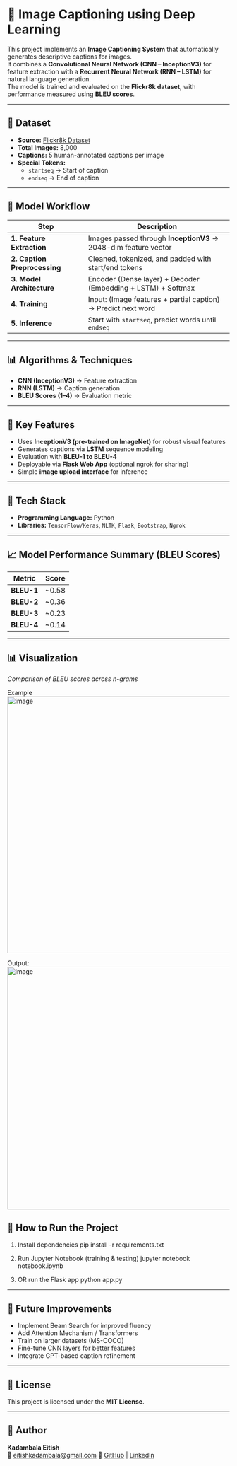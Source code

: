 # 📸 Image Captioning using Deep Learning

This project implements an **Image Captioning System** that automatically generates descriptive captions for images.  
It combines a **Convolutional Neural Network (CNN – InceptionV3)** for feature extraction with a **Recurrent Neural Network (RNN – LSTM)** for natural language generation.  
The model is trained and evaluated on the **Flickr8k dataset**, with performance measured using **BLEU scores**.

---

## 📁 Dataset
- **Source:** [Flickr8k Dataset](https://github.com/jbrownlee/Datasets/releases/download/Flickr8k/Flickr8k_Dataset.zip)  
- **Total Images:** 8,000  
- **Captions:** 5 human-annotated captions per image  
- **Special Tokens:**  
  - `startseq` → Start of caption  
  - `endseq` → End of caption  

---

## 📌 Model Workflow

| Step | Description |
|------|-------------|
| **1. Feature Extraction** | Images passed through **InceptionV3** → 2048-dim feature vector |
| **2. Caption Preprocessing** | Cleaned, tokenized, and padded with start/end tokens |
| **3. Model Architecture** | Encoder (Dense layer) + Decoder (Embedding + LSTM) + Softmax |
| **4. Training** | Input: (Image features + partial caption) → Predict next word |
| **5. Inference** | Start with `startseq`, predict words until `endseq` |

---

## 📊 Algorithms & Techniques
- **CNN (InceptionV3)** → Feature extraction  
- **RNN (LSTM)** → Caption generation  
- **BLEU Scores (1–4)** → Evaluation metric  

---

## 📌 Key Features
- Uses **InceptionV3 (pre-trained on ImageNet)** for robust visual features  
- Generates captions via **LSTM** sequence modeling  
- Evaluation with **BLEU-1 to BLEU-4**  
- Deployable via **Flask Web App** (optional ngrok for sharing)  
- Simple **image upload interface** for inference  

---

## 🔧 Tech Stack
- **Programming Language:** Python  
- **Libraries:** `TensorFlow/Keras`, `NLTK`, `Flask`, `Bootstrap`, `Ngrok`  

---

## 📈 Model Performance Summary (BLEU Scores)

| Metric   | Score |
|----------|-------|
| **BLEU-1** | ~0.58 |
| **BLEU-2** | ~0.36 |
| **BLEU-3** | ~0.23 |
| **BLEU-4** | ~0.14 |

---

## 📊 Visualization
_Comparison of BLEU scores across n-grams_  

Example 
<img width="940" height="581" alt="image" src="https://github.com/user-attachments/assets/40b13055-14d0-4ad0-844e-661be111cfd4" />

Output:
<img width="940" height="549" alt="image" src="https://github.com/user-attachments/assets/b8ced75f-0343-43ac-8ba5-47ef7f12b812" />


## 🚀 How to Run the Project

1. Install dependencies
   pip install -r requirements.txt

2. Run Jupyter Notebook (training & testing)
   jupyter notebook notebook.ipynb

3. OR run the Flask app
   python app.py

---

## 🔮 Future Improvements
- Implement Beam Search for improved fluency
- Add Attention Mechanism / Transformers
- Train on larger datasets (MS-COCO) 
- Fine-tune CNN layers for better features
- Integrate GPT-based caption refinement

---

## 📄 License
This project is licensed under the **MIT License**.

---

## 👤 Author
**Kadambala Eitish**  
📧 eitishkadambala@gmail.com 
🔗 [GitHub](https://github.com/Eitish24) | [LinkedIn](https://www.linkedin.com/in/kadambala-eitish0509/)





